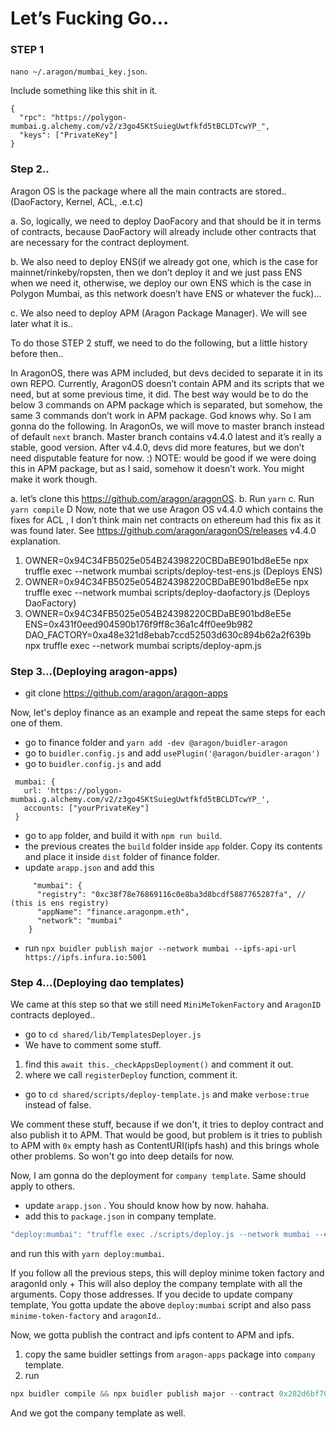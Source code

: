 # Let’s Fucking Go…

### STEP 1

`nano ~/.aragon/mumbai_key.json`.

Include something like this shit in it.

```
{
  "rpc": "https://polygon-mumbai.g.alchemy.com/v2/z3go4SKtSuiegUwtfkfd5tBCLDTcwYP_",
  "keys": ["PrivateKey"]
}
```

### Step 2..

Aragon OS is the package where all the main contracts are stored.. (DaoFactory, Kernel, ACL, .e.t.c)

a. So, logically, we need to deploy DaoFacory and that should be it in terms of contracts, because DaoFactory will already include 
other contracts that are necessary for the contract deployment.

b. We also need to deploy ENS(if we already got one, which is the case for mainnet/rinkeby/ropsten, then we don’t deploy it and we just pass ENS when we need it, 
otherwise, we deploy our own ENS which is the case in Polygon Mumbai, as this network doesn’t have ENS or whatever the fuck)…

c.  We also need to deploy APM (Aragon Package Manager). We will see later what it is..

To do those STEP 2 stuff,   we need to do the following, but a little history before then..

In AragonOS, there was APM included, but devs decided to separate it in its own REPO.  Currently, AragonOS doesn’t contain APM and its scripts that we need, but at some previous time, it did.  The best way would be to do the below 3 commands on APM package which is separated, but somehow, the same 3 commands don’t work in APM package. God knows why. So I am gonna do the following. In AragonOs, we will move to master branch instead of default `next` branch. Master branch contains v4.4.0 latest and it’s really a stable, good version. After v4.4.0, devs did more features, but we don’t need disputable feature for now. :) NOTE: would be good if we were doing this in APM package, but as I said, somehow it doesn’t work. You might make it work though. 

a. let’s clone this https://github.com/aragon/aragonOS. 
b. Run `yarn`
c. Run `yarn compile`
D  Now, note that we use Aragon OS v4.4.0 which contains the fixes for ACL , I don’t think main net contracts on ethereum had this fix as it was found later.  See https://github.com/aragon/aragonOS/releases v4.4.0 explanation.

1. OWNER=0x94C34FB5025e054B24398220CBDaBE901bd8eE5e npx truffle exec --network mumbai scripts/deploy-test-ens.js (Deploys ENS) 
2. OWNER=0x94C34FB5025e054B24398220CBDaBE901bd8eE5e npx truffle exec --network mumbai scripts/deploy-daofactory.js (Deploys DaoFactory) 
3. OWNER=0x94C34FB5025e054B24398220CBDaBE901bd8eE5e ENS=0x431f0eed904590b176f9ff8c36a1c4ff0ee9b982 DAO_FACTORY=0xa48e321d8ebab7ccd52503d630c894b62a2f639b npx truffle exec --network mumbai scripts/deploy-apm.js 

### Step 3...(Deploying aragon-apps)

* git clone https://github.com/aragon/aragon-apps

Now, let's deploy finance as an example and repeat the same steps for each one of them.

* go to finance folder and `yarn add -dev @aragon/buidler-aragon`
* go to `buidler.config.js` and add `usePlugin('@aragon/buidler-aragon')`
* go to `buidler.config.js` and add 

```
 mumbai: {
   url: 'https://polygon-mumbai.g.alchemy.com/v2/z3go4SKtSuiegUwtfkfd5tBCLDTcwYP_',
   accounts: ["yourPrivateKey"]
 }
```

* go to `app` folder, and build it with `npm run build`.
* the previous creates the `build` folder inside `app` folder. Copy its contents and place it inside `dist` folder of finance folder.
* update `arapp.json` and add this
```
     "mumbai": {
      "registry": "0xc38f78e76869116c0e8ba3d8bcdf5887765287fa", // (this is ens registry)
      "appName": "finance.aragonpm.eth",
      "network": "mumbai"
    }
```
* run `npx buidler publish major --network mumbai --ipfs-api-url https://ipfs.infura.io:5001`

### Step 4...(Deploying dao templates)

We came at this step so that we still need `MiniMeTokenFactory` and `AragonID` contracts deployed.. 

* go to `cd shared/lib/TemplatesDeployer.js`
* We have to comment some stuff. 

1. find this `await this._checkAppsDeployment()` and comment it out.
2. where we call `registerDeploy` function, comment it.

* go to `cd shared/scripts/deploy-template.js` and make `verbose:true` instead of false.

We comment these stuff, because if we don't, it tries to deploy contract and also publish it to APM. That would be good, but problem is it tries to publish
to APM with `0x` empty hash as ContentURI(ipfs hash) and this brings whole other problems. So won't go into deep details for now.

Now, I am gonna do the deployment for `company template`. Same should apply to others.

* update `arapp.json` . You should know how by now. hahaha.
* add this to `package.json` in company template.

```js
"deploy:mumbai": "truffle exec ./scripts/deploy.js --network mumbai --ens 0x431f0eed904590b176f9ff8c36a1c4ff0ee9b982 --dao-factory 0xa48e321d8ebab7ccd52503d630c894b62a2f639b"
```

and run this with `yarn deploy:mumbai`.


If you follow all the previous steps, this will deploy minime token factory and aragonId only + This will also deploy the company template with all the arguments. Copy those addresses. If you decide to update company template, You gotta update the above `deploy:mumbai` script and also pass `minime-token-factory` and `aragonId`..


Now,  we gotta publish the contract and ipfs content to APM and ipfs.

1. copy the same buidler settings from `aragon-apps` package into `company` template.
2. run 

```js
npx buidler compile && npx buidler publish major --contract 0x282d6bf70d08bc02781631678111e772994a3d79 --network mumbai --ipfs-api-url https://ipfs.infura.io:5001`
```


And we got the company template as well.
